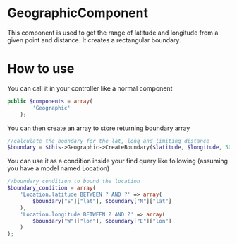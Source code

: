 GeographicComponent
===================

This component is used to get the range of latitude and longitude from a given point and distance.
It creates a rectangular boundary.

How to use
==========

You can call it in your controller like a normal component

```php
public $components = array(
        'Geographic'
    );
```
You can then create an array to store returning boundary array

```php
//calculate the boundary for the lat, long and limiting distance
$boundary = $this->Geographic->CreateBoundary($latitude, $longitude, 50, "km");
```
You can use it as a condition inside your find query like following (assuming you have a model named Location)
```php
//boundary condition to bound the location
$boundary_condition = array(
    'Location.latitude BETWEEN ? AND ?' => array(
        $boundary["S"]["lat"], $boundary["N"]["lat"]
    ),
    'Location.longitude BETWEEN ? AND ?' => array(
        $boundary["W"]["lon"], $boundary["E"]["lon"]
    )
);
```